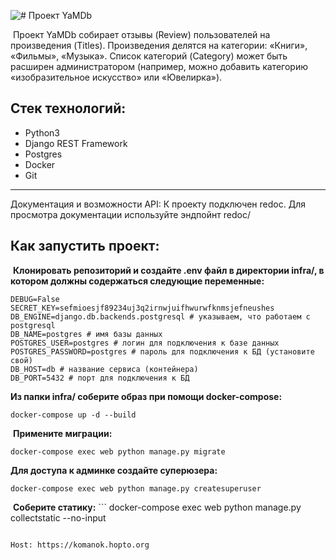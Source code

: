 ![# Проект YaMDb](https://github.com/Komanok-dev/yamdb_final/actions/workflows/yamdb_workflow.yml/badge.svg)

​
Проект YaMDb собирает отзывы (Review) пользователей на произведения (Titles). Произведения делятся на категории: «Книги», «Фильмы», «Музыка». Список категорий (Category) может быть расширен администратором (например, можно добавить категорию «изобразительное искусство» или «Ювелирка»).
​
## Стек технологий: 
* Python3
* Django REST Framework
* Postgres
* Docker
* Git
---

Документация и возможности API:
К проекту подключен redoc. Для просмотра документации используйте эндпойнт redoc/

## Как запустить проект: 
​
**Клонировать репозиторий и создайте .env файл в директории infra/, в котором должны содержаться следующие переменные:**
```
DEBUG=False
SECRET_KEY=sefmioesjf89234uj3q2irnwjuifhwurwfknmsjefneushes
DB_ENGINE=django.db.backends.postgresql # указываем, что работаем с postgresql
DB_NAME=postgres # имя базы данных
POSTGRES_USER=postgres # логин для подключения к базе данных
POSTGRES_PASSWORD=postgres # пароль для подключения к БД (установите свой)
DB_HOST=db # название сервиса (контейнера)
DB_PORT=5432 # порт для подключения к БД
```

**Из папки infra/ соберите образ при помощи docker-compose:**
```
docker-compose up -d --build
```
​
**Примените миграции:**
```
docker-compose exec web python manage.py migrate
```

**Для доступа к админке создайте суперюзера:**
```
docker-compose exec web python manage.py createsuperuser 
```
​​
**Соберите статику:**
​```
docker-compose exec web python manage.py collectstatic --no-input 
```

Host: https://komanok.hopto.org
